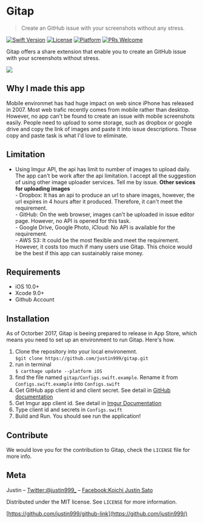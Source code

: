 # Gitap
> Create an GitHub issue with your screenshots without any stress.

[![Swift Version][swift-image]][swift-url]
[![License][license-image]][license-url]
[![Platform](https://img.shields.io/cocoapods/p/LFAlertController.svg?style=flat)](http://cocoapods.org/pods/LFAlertController)
[![PRs Welcome](https://img.shields.io/badge/PRs-welcome-brightgreen.svg?style=flat-square)](http://makeapullrequest.com)

Gitap offers a share extension that enable you to create an GitHub issue with your screenshots without stress.

![](header.png)

## Why I made this app

Mobile environmet has had huge impact on web since iPhone has released in 2007. Most web trafic recently comes from mobile rather than desktop. However, no app can't be found to create an issue with mobile screenshots easily. People need to upload to some storage, such as dropbox or google drive and copy the link of images and paste it into issue descriptions. Those copy and paste task is what I'd love to eliminate.

## Limitation

- Using Imgur API, the api has limit to number of images to upload daily. The app can't be work after the api limitation. I accept all the suggestion of using other image uploader services. Tell me by issue.
    **Other sevices for uploading images**  
      - Dropbox: It has an api to produce an url to share images, however, the url expires in 4 hours after it produced. Therefore, it can't meet the requirement.   
      - GitHub: On the web browser, images can't be uploaded in issue editor page. However, no API is opened for this task.   
      - Google Drive, Google Photo, iCloud: No API is available for the requirement.   
      - AWS S3: It could be the most flexible and meet the requirement. However, it costs too much if many users use Gitap. This choice would be the best if this app can sustainably raise money.   

## Requirements

- iOS 10.0+
- Xcode 9.0+
- Github Account

## Installation

As of Octorber 2017, Gitap is beeing prepared to release in App Store, which means you need to set up an environment to run Gitap. Here's how.

1. Clone the repository into your local environemnt.  
    `$git clone https://github.com/justin999/gitap.git`
2. run in terminal  
    `$ carthage update --platform iOS`
3. find the file named `gitap/Configs.swift.example`. Rename it from `Configs.swift.example` into `Configs.swift`
4. Get GitHub app client id and client secret. See detail in [GitHub documentation](https://developer.github.com/apps/building-integrations/setting-up-and-registering-oauth-apps/registering-oauth-apps/)
5. Get Imgur app client id. See detail in [Imgur Documentation](https://apidocs.imgur.com/#authorization-and-oauth)
6. Type client id and secrets in `Configs.swift`
7. Build and Run. You should see run the application!

## Contribute

We would love you for the contribution to Gitap, check the ``LICENSE`` file for more info.

## Meta

Justin – [Twitter:@justin999_](https://twitter.com/justin999_) – [Facebook:Koichi Justin Sato](https://www.facebook.com/koichi.sato.aow)

Distributed under the MIT license. See ``LICENSE`` for more information.

[https://github.com/justin999/github-link](https://github.com/justin999/)

[swift-image]:https://img.shields.io/badge/swift-3.0-orange.svg
[swift-url]: https://swift.org/
[license-image]: https://img.shields.io/badge/License-MIT-blue.svg
[license-url]: LICENSE
[codebeat-image]: https://codebeat.co/badges/c19b47ea-2f9d-45df-8458-b2d952fe9dad
[codebeat-url]: https://codebeat.co/projects/github-com-vsouza-awesomeios-com
